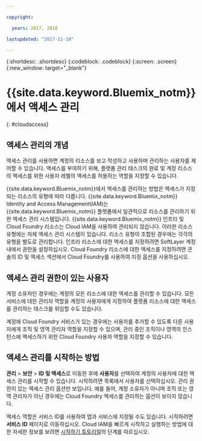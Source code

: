 ```yaml
---

copyright:

  years: 2017, 2018

lastupdated: "2017-11-10"

---
```


{:shortdesc: .shortdesc}
{:codeblock: .codeblock}
{:screen: .screen}
{:new_window: target="_blank"}

# {{site.data.keyword.Bluemix_notm}}에서 액세스 관리
{: #cloudaccess}

## 액세스 관리의 개념

액세스 관리를 사용하면 계정의 리소스를 보고 작성하고 사용하며 관리하는 사용자를 제어할 수 있습니다. 액세스를 부여하기 위해, 플랫폼 관리 태스크의 완료 및 계정 리소스의 액세스를 위한 사용자 레벨의 액세스를 허용하는 역할을 지정할 수 있습니다.

{{site.data.keyword.Bluemix_notm}}에서 액세스를 관리하는 방법은 액세스가 지정되는 리소스의 유형에 따라 다릅니다. {{site.data.keyword.Bluemix_notm}} Identity and Access Management(IAM)는 {{site.data.keyword.Bluemix_notm}} 플랫폼에서 일관적으로 리소스를 관리하기 위한 액세스 관리 시스템입니다. {{site.data.keyword.Bluemix_notm}} 인프라 및 Cloud Foundry 리소스는 Cloud IAM을 사용하여 관리되지 않습니다. 이러한 리소스 유형에는 자체 액세스 관리 시스템이 있습니다. 리소스 유형이 조합된 경우에는 각각의 유형을 별도로 관리합니다. 인프라 리소스에 대한 액세스를 지정하려면 SoftLayer 계정 내에서 권한을 설정하십시오. Cloud Foundry 리소스에 대한 액세스를 지정하려면 콘솔의 ID 및 액세스 섹션에서 Cloud Foundry를 사용하여 지정 옵션을 사용하십시오.

## 액세스 관리 권한이 있는 사용자

계정 소유자인 경우에는 계정의 모든 리소스에 대한 액세스를 관리할 수 있습니다. 모든 서비스에 대한 관리자 역할을 계정의 사용자에게 지정하여 플랫폼 리소스에 대한 액세스를 관리하는 태스크를 위임할 수도 있습니다.

계정에 Cloud Foundry 서비스가 있는 경우에는 사용자를 추가할 수 있도록 다른 사용자에게 조직 및 영역 관리자 역할을 지정할 수 있으며, 관리 중인 조직이나 영역의 인스턴스에 액세스하기 위한 Cloud Foundry 사용자 역할을 지정할 수 있습니다.


## 액세스 관리를 시작하는 방법

**관리** &gt; **보안** &gt; **ID 및 액세스**로 이동한 후에 **사용자**를 선택하여 계정의 사용자에 대한 액세스 관리를 시작할 수 있습니다. 시작하려면 목록에서 사용자를 선택하십시오. 관리 권한이 있는 액세스 관리 옵션만 보입니다. 예를 들어, 계정 소유자가 아니며 조직 또는 영역 관리자가 아닌 경우에는 Cloud Foundry 액세스를 관리하는 옵션이 보이지 않습니다.

액세스 역할은 서비스 ID를 사용하여 앱과 서비스에 지정될 수도 있습니다. 시작하려면 **서비스 ID** 페이지로 이동하십시오. Cloud IAM을 빠르게 시작하고 실행하는 방법에 대한 자세한 정보를 보려면 [시작하기 튜토리얼](/docs/iam/quickstart.html#getstarted)의 단계를 따르십시오.
